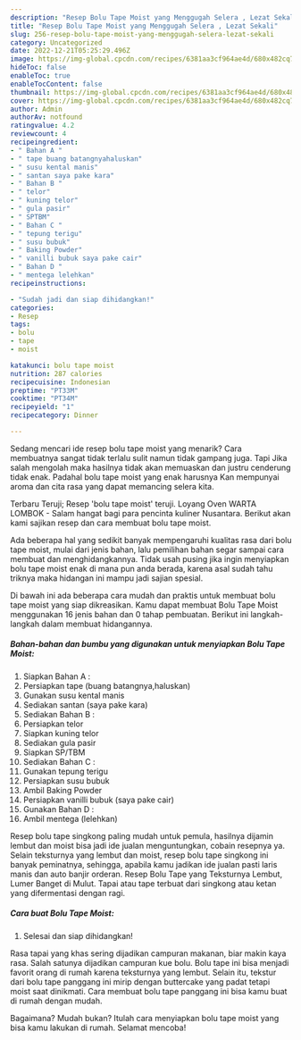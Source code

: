 ```yaml
---
description: "Resep Bolu Tape Moist yang Menggugah Selera , Lezat Sekali"
title: "Resep Bolu Tape Moist yang Menggugah Selera , Lezat Sekali"
slug: 256-resep-bolu-tape-moist-yang-menggugah-selera-lezat-sekali
category: Uncategorized
date: 2022-12-21T05:25:29.496Z
image: https://img-global.cpcdn.com/recipes/6381aa3cf964ae4d/680x482cq70/bolu-tape-moist-foto-resep-utama.jpg
hideToc: false
enableToc: true
enableTocContent: false
thumbnail: https://img-global.cpcdn.com/recipes/6381aa3cf964ae4d/680x482cq70/bolu-tape-moist-foto-resep-utama.jpg
cover: https://img-global.cpcdn.com/recipes/6381aa3cf964ae4d/680x482cq70/bolu-tape-moist-foto-resep-utama.jpg
author: Admin
authorAv: notfound
ratingvalue: 4.2
reviewcount: 4
recipeingredient:
- " Bahan A "
- " tape buang batangnyahaluskan"
- " susu kental manis"
- " santan saya pake kara"
- " Bahan B "
- " telor"
- " kuning telor"
- " gula pasir"
- " SPTBM"
- " Bahan C "
- " tepung terigu"
- " susu bubuk"
- " Baking Powder"
- " vanilli bubuk saya pake cair"
- " Bahan D "
- " mentega lelehkan"
recipeinstructions:

- "Sudah jadi dan siap dihidangkan!"
categories:
- Resep
tags:
- bolu
- tape
- moist

katakunci: bolu tape moist 
nutrition: 287 calories
recipecuisine: Indonesian
preptime: "PT33M"
cooktime: "PT34M"
recipeyield: "1"
recipecategory: Dinner

---
```



Sedang mencari ide resep bolu tape moist yang menarik? Cara membuatnya sangat tidak terlalu sulit namun tidak gampang juga. Tapi Jika salah mengolah maka hasilnya tidak akan memuaskan dan justru cenderung tidak enak. Padahal bolu tape moist yang enak harusnya Kan mempunyai aroma dan cita rasa yang dapat memancing selera kita.


Terbaru Teruji; Resep &#39;bolu tape moist&#39; teruji. Loyang Oven WARTA LOMBOK - Salam hangat bagi para pencinta kuliner Nusantara. Berikut akan kami sajikan resep dan cara membuat bolu tape moist.

Ada beberapa hal yang sedikit banyak mempengaruhi kualitas rasa dari bolu tape moist, mulai dari jenis bahan, lalu pemilihan bahan segar sampai cara membuat dan menghidangkannya. Tidak usah pusing jika ingin menyiapkan bolu tape moist enak di mana pun anda berada, karena asal sudah tahu triknya maka hidangan ini mampu jadi sajian spesial.


Di bawah ini ada beberapa cara mudah dan praktis untuk membuat bolu tape moist yang siap dikreasikan. Kamu dapat membuat Bolu Tape Moist menggunakan 16 jenis bahan dan 0 tahap pembuatan. Berikut ini langkah-langkah dalam membuat hidangannya.

<!--inarticleads1-->

##### Bahan-bahan dan bumbu yang digunakan untuk menyiapkan Bolu Tape Moist:

1. Siapkan  Bahan A :
1. Persiapkan  tape (buang batangnya,haluskan)
1. Gunakan  susu kental manis
1. Sediakan  santan (saya pake kara)
1. Sediakan  Bahan B :
1. Persiapkan  telor
1. Siapkan  kuning telor
1. Sediakan  gula pasir
1. Siapkan  SP/TBM
1. Sediakan  Bahan C :
1. Gunakan  tepung terigu
1. Persiapkan  susu bubuk
1. Ambil  Baking Powder
1. Persiapkan  vanilli bubuk (saya pake cair)
1. Gunakan  Bahan D :
1. Ambil  mentega (lelehkan)


Resep bolu tape singkong paling mudah untuk pemula, hasilnya dijamin lembut dan moist bisa jadi ide jualan menguntungkan, cobain resepnya ya. Selain teksturnya yang lembut dan moist, resep bolu tape singkong ini banyak peminatnya, sehingga, apabila kamu jadikan ide jualan pasti laris manis dan auto banjir orderan. Resep Bolu Tape yang Teksturnya Lembut, Lumer Banget di Mulut. Tapai atau tape terbuat dari singkong atau ketan yang difermentasi dengan ragi. 

<!--inarticleads2-->

##### Cara buat Bolu Tape Moist:


1. Selesai dan siap dihidangkan!

Rasa tapai yang khas sering dijadikan campuran makanan, biar makin kaya rasa. Salah satunya dijadikan campuran kue bolu. Bolu tape ini bisa menjadi favorit orang di rumah karena teksturnya yang lembut. Selain itu, tekstur dari bolu tape panggang ini mirip dengan buttercake yang padat tetapi moist saat dinikmati. Cara membuat bolu tape panggang ini bisa kamu buat di rumah dengan mudah. 

Bagaimana? Mudah bukan? Itulah cara menyiapkan bolu tape moist yang bisa kamu lakukan di rumah. Selamat mencoba!
